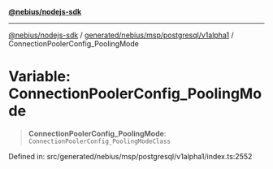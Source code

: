 [**@nebius/nodejs-sdk**](../../../../../../README.md)

***

[@nebius/nodejs-sdk](../../../../../../README.md) / [generated/nebius/msp/postgresql/v1alpha1](../README.md) / ConnectionPoolerConfig\_PoolingMode

# Variable: ConnectionPoolerConfig\_PoolingMode

> **ConnectionPoolerConfig\_PoolingMode**: `ConnectionPoolerConfig_PoolingModeClass`

Defined in: src/generated/nebius/msp/postgresql/v1alpha1/index.ts:2552
